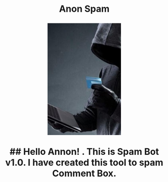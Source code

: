 <h1 align="center" ">Anon Spam
<p align="center">
<img src ="img.jpg" >                                          
</p>
## Hello Annon! . This is Spam Bot v1.0. I have created this tool to spam  Comment Box.
                   
